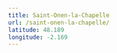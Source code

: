 ```yaml
---
title: Saint-Onen-la-Chapelle
url: /saint-onen-la-chapelle/
latitude: 48.189
longitude: -2.169
---
```

